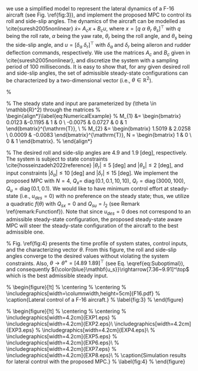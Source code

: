 
 we use a simplified model to represent the lateral dynamics of a F-16 aircraft (see Fig. \ref{fig:3}), and implement the proposed MPC to control its roll and side-slip angles. The dynamics of the aircraft can be modelled as \cite{suresh2005nonlinear} $\dot{x}=$ $A_c x+B_c u$, where $x=\left[q~\alpha~\theta_r~\theta_s\right]^{\top}$ with $q$ being the roll rate, $\alpha$ being the yaw rate, $\theta_r$ being the roll angle, and $\theta_s$ being the side-slip angle, and $u=\left[\delta_a~\delta_r\right]^{\top}$ with $\delta_a$ and $\delta_r$ being aileron and rudder deflection commands, respectively. We use the matrices $A_c$ and $B_c$ given in \cite{suresh2005nonlinear}, and discretize the system with a sampling period of $100$ milliseconds. It is easy to show that, for any given desired roll and side-slip angles, the set of admissible steady-state configurations can be characterized by a two-dimensional vector (i.e., $\theta\in\mathbb{R}^2$). 


% $$
% \begin{gathered}
% A_c=\left[\begin{array}{cccc}
% -3.598 & 0.1968 & -35.180 & 0 \\
% -0.0377 & -0.3579 & 5.884 & 0 \\
% 0.0688 & -0.9957 & -0.2163 & 0.0733 \\
% 0.9947 & 0.1027 & 0 & 0
% \end{array}\right]\\
% B_c=\left[\begin{array}{cccc}
% 14.65 & 0.2179 & -0.0054 & 0 \\
% 6.538 & -3.087 & 0.0516 & 0
% \end{array}\right]^{\top} .
% \end{gathered}
% $$


%  The steady state and input are parameterized by \(\theta \in \mathbb{R}^2\) through the matrices
% \begin{align*}\label{eq:NumericalExample}
%     M_{1} &= \begin{bmatrix} 0.0123 &-0.1195 & 1 & 0 \\ -0.0075 & 0.0727 & 0 & 1 \end{bmatrix}^{\mathrm{T}}, \\
%     M_{2} &= \begin{bmatrix} 1.5019 & 2.0258 \\ 0.0009 & -0.0083 \end{bmatrix}^{\mathrm{T}},     N = \begin{bmatrix} 1 & 0 \\ 0 & 1 \end{bmatrix}.
% \end{align*}


% The desired roll and side-slip angles are 4.9 and 1.9 [deg], respectively. The system is subject to state constraints \cite{hosseinzadeh2022reference} $\left|\theta_r\right| \leq 5$ [deg] and $\left|\theta_s\right| \leq 2$ [deg], and input constraints $\left|\delta_a\right| \leq 10$ [deg] and $\left|\delta_r\right| \leq 15$ [deg]. We implement the proposed MPC with $N=4$, $Q_x=$ $\operatorname{diag}(0.1,0.1,10,10)$, $Q_r=\operatorname{diag}(3000,100)$, $Q_u=\operatorname{diag}(0.1,0.1)$. We would like to have minimum control effort at steady-state (i.e., $u_{des}=0$) with no preference on the steady state; thus, we utilize a quadratic $f(\theta)$ with $Q_{sx}=0$ and $Q_{su}=I_2$ (see Remark \ref{remark:Functionf}). Note that since $u_{des}=0$ does not correspond to an admissible steady-state configuration, the proposed steady-state aware MPC will steer the steady-state configuration of the aircraft to the best admissible one.  



% Fig. \ref{fig:4} presents the time profile of system states, control inputs, and the characterizing vector $\theta$. From this figure, the roll and side-slip angles converge to the desired values without violating the system constraints. Also, $\theta\rightarrow\theta^\diamond=[4.89~1.89]^\top$ (see Eq. \eqref{eq:Suboptimal}), and consequently ${\color{blue}\mathbf{u_s}}\rightarrow[7.36~9.91]^\top$ which is the best admissible steady input. 




% \begin{figure}[!t]
% 	\centering
%  \centering
% 	\includegraphics[width=\columnwidth,height=5cm]{F16.pdf}
% 	\caption{Lateral control of a F-16 aircraft.}
% 	\label{fig:3}
% \end{figure}



% \begin{figure}[!t]
% 	\centering
%  \centering
% 	\includegraphics[width=4.2cm]{EXP1.eps}
% 	\includegraphics[width=4.2cm]{EXP2.eps}\\	\includegraphics[width=4.2cm]{EXP3.eps}
%  \includegraphics[width=4.2cm]{EXP4.eps}\\
%  \includegraphics[width=4.2cm]{EXP5.eps}
%  \includegraphics[width=4.2cm]{EXP6.eps}\\
%   \includegraphics[width=4.2cm]{EXP7.eps}
%  \includegraphics[width=4.2cm]{EXP8.eps}\\
% 	\caption{Simulation results for lateral control with the proposed MPC.}
% 	\label{fig:4}
% \end{figure}
